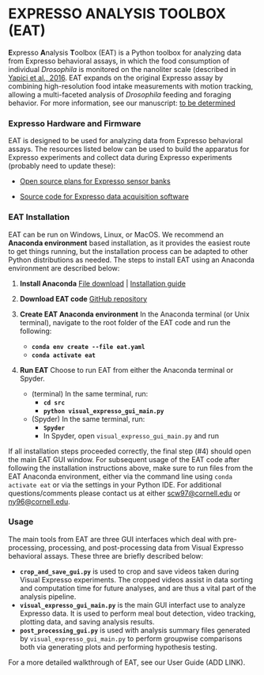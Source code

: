 # EXPRESSO ANALYSIS TOOLBOX (EAT) #

**E**xpresso **A**nalysis **T**oolbox (EAT) is a Python toolbox for analyzing data from Expresso behavioral assays, in which the food consumption of individual *Drosophila* is monitored on the nanoliter scale (described in [Yapici et al., 2016](https://doi.org/10.1016/j.cell.2016.02.061). EAT expands on the original Expresso assay by combining high-resolution food intake measurements with motion tracking, allowing a multi-faceted analysis of *Drosophila* feeding and foraging behavior. For more information, see our manuscript: [to be determined](http://yapicilab.com/research-projects.html) 

### Expresso Hardware and Firmware ###

EAT is designed to be used for analyzing data from Expresso behavioral assays. The resources listed below can be used to build the apparatus for Expresso experiments and collect data during Expresso experiments (probably need to update these):

* [Open source plans for Expresso sensor banks](http://public.iorodeo.com/docs/expresso/hardware_design_files.html)

* [Source code for Expresso data acquisition software](http://public.iorodeo.com/docs/expresso/device_software.html)

### EAT Installation ###

EAT can be run on Windows, Linux, or MacOS. We recommend an **Anaconda environment** based installation, as it provides the easiest route to get things running, but the installation process can be adapted to other Python distributions as needed. The steps to install EAT using an Anaconda environment are described below:

1. **Install Anaconda** [File download](https://www.anaconda.com/products/individual) | [Installation guide](https://docs.anaconda.com/anaconda/install/) 

2. **Download EAT code** [GitHub repository](https://github.com/scw97/EAT)

3. **Create EAT Anaconda environment** In the Anaconda terminal (or Unix terminal), navigate to the root folder of the EAT code and run the following:
	* **`conda env create --file eat.yaml`**
	* **`conda activate eat`**

4. **Run EAT** Choose to run EAT from either the Anaconda terminal or Spyder.
	* (terminal) In the same terminal, run:
		* **`cd src`**
		* **`python visual_expresso_gui_main.py`**
	* (Spyder) In the same terminal, run:
		* **`Spyder`** 
		* In Spyder, open `visual_expresso_gui_main.py` and run

If all installation steps proceeded correctly, the final step (#4) should open the main EAT GUI window. For subsequent usage of the EAT code after following the installation instructions above, make sure to run files from the EAT Anaconda environment, either via the command line using `conda activate eat` or via the settings in your Python IDE. For additional questions/comments please contact us at either [scw97@cornell.edu](mailto:scw97@cornell.edu) or [ny96@cornell.edu](mailto:ny96@cornell.edu). 

### Usage ###

The main tools from EAT are three GUI interfaces which deal with pre-processing, processing, and post-processing data from Visual Expresso behavioral assays. These three are briefly described below:

* **`crop_and_save_gui.py`** is used to crop and save videos taken during Visual Expresso experiments. The cropped videos assist in data sorting and computation time for future analyses, and are thus a vital part of the analysis pipeline.
* **`visual_expresso_gui_main.py`** is the main GUI interfact use to analyze Expresso data. It is used to perform meal bout detection, video tracking, plotting data, and saving analysis results.
* **`post_processing_gui.py`** is used with analysis summary files generated by `visual_expresso_gui_main.py` to perform groupwise comparisons both via generating plots and performing hypothesis testing.

For a more detailed walkthrough of EAT, see our User Guide (ADD LINK).


